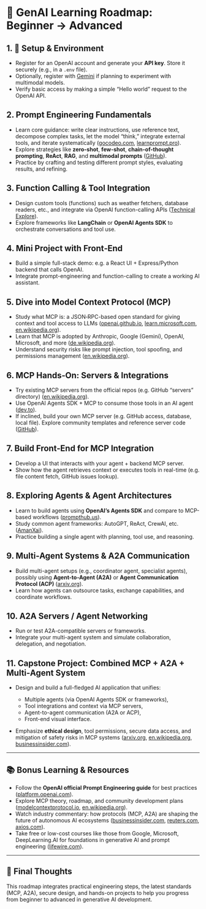

# 🚀 GenAI Learning Roadmap: Beginner → Advanced

## 1. 🧩 Setup & Environment

* Register for an OpenAI account and generate your **API key**. Store it securely (e.g., in a `.env` file).
* Optionally, register with  [Gemini][20] if planning to experiment with multimodal models.
* Verify basic access by making a simple “Hello world” request to the OpenAI API.

## 2. Prompt Engineering Fundamentals

* Learn core guidance: write clear instructions, use reference text, decompose complex tasks, let the model “think,” integrate external tools, and iterate systematically ([gocodeo.com][1], [learnprompt.pro][2]).
* Explore strategies like **zero-shot**, **few-shot**, **chain-of-thought prompting**, **ReAct**, **RAG**, and **multimodal prompts** ([GitHub][3]).
* Practice by crafting and testing different prompt styles, evaluating results, and refining.

## 3. Function Calling & Tool Integration

* Design custom tools (functions) such as weather fetchers, database readers, etc., and integrate via OpenAI function-calling APIs ([Technical Explore][4]).
* Explore frameworks like **LangChain** or **OpenAI Agents SDK** to orchestrate conversations and tool use.

## 4. Mini Project with Front‑End

* Build a simple full-stack demo: e.g. a React UI + Express/Python backend that calls OpenAI.
* Integrate prompt-engineering and function-calling to create a working AI assistant.

## 5. Dive into Model Context Protocol (MCP)

* Study what MCP is: a JSON‑RPC-based open standard for giving context and tool access to LLMs ([openai.github.io][5], [learn.microsoft.com][6], [en.wikipedia.org][7]).
* Learn that MCP is adopted by Anthropic, Google (Gemini), OpenAI, Microsoft, and more ([de.wikipedia.org][8]).
* Understand security risks like prompt injection, tool spoofing, and permissions management ([en.wikipedia.org][7]).

## 6. MCP Hands‑On: Servers & Integrations

* Try existing MCP servers from the official repos (e.g. GitHub “servers” directory) ([en.wikipedia.org][7]).
* Use OpenAI Agents SDK + MCP to consume those tools in an AI agent ([dev.to][9]).
* If inclined, build your own MCP server (e.g. GitHub access, database, local file). Explore community templates and reference server code ([GitHub][10]).

## 7. Build Front‑End for MCP Integration

* Develop a UI that interacts with your agent + backend MCP server.
* Show how the agent retrieves context or executes tools in real-time (e.g. file content fetch, GitHub issues lookup).

## 8. Exploring Agents & Agent Architectures

* Learn to build agents using **OpenAI’s Agents SDK** and compare to MCP-based workflows ([prompthub.us][11]).
* Study common agent frameworks: AutoGPT, ReAct, CrewAI, etc. ([AmanXai][12]).
* Practice building a single agent with planning, tool use, and reasoning.

## 9. Multi‑Agent Systems & A2A Communication

* Build multi-agent setups (e.g., coordinator agent, specialist agents), possibly using **Agent-to-Agent (A2A)** or **Agent Communication Protocol (ACP)** ([arxiv.org][13]).
* Learn how agents can outsource tasks, exchange capabilities, and coordinate workflows.

## 10. A2A Servers / Agent Networking

* Run or test A2A-compatible servers or frameworks.
* Integrate your multi-agent system and simulate collaboration, delegation, and negotiation.

## 11. Capstone Project: Combined MCP + A2A + Multi‑Agent System

* Design and build a full-fledged AI application that unifies:

  * Multiple agents (via OpenAI Agents SDK or frameworks),
  * Tool integrations and context via MCP servers,
  * Agent-to-agent communication (A2A or ACP),
  * Front-end visual interface.
* Emphasize **ethical design**, tool permissions, secure data access, and mitigation of safety risks in MCP systems ([arxiv.org][13], [en.wikipedia.org][7], [businessinsider.com][14]).

---

## 📚 Bonus Learning & Resources

* Follow the **OpenAI official Prompt Engineering guide** for best practices ([platform.openai.com][15]).
* Explore MCP theory, roadmap, and community development plans ([modelcontextprotocol.io][16], [en.wikipedia.org][7]).
* Watch industry commentary: how protocols (MCP, A2A) are shaping the future of autonomous AI ecosystems ([businessinsider.com][14], [reuters.com][17], [axios.com][18]).
* Take free or low-cost courses like those from Google, Microsoft, DeepLearning.AI for foundations in generative AI and prompt engineering ([lifewire.com][19]).



---

## 🎯 Final Thoughts

This roadmap integrates practical engineering steps, the latest standards (MCP, A2A), secure design, and hands-on projects to help you progress from beginner to advanced in generative AI development.


[1]: https://www.gocodeo.com/post/roadmap-to-prompt-engineering?utm_source=chatgpt.com "Prompt Engineering Roadmap 2025: A Complete Guide"
[2]: https://www.learnprompt.pro/docs/prompt-engineering/openai-prompt-engineering/?utm_source=chatgpt.com "OpenAI Official Prompt Engineering Guide - Learn Prompt"
[3]: https://github.com/KishoreRam-M/Prompt-Engineering?utm_source=chatgpt.com "GitHub - KishoreRam-M/Prompt-Engineering: Master the art and science of ..."
[4]: https://www.technicalexplore.com/ai/mastering-openai-apis-and-tools-an-ai-prompt-engineers-comprehensive-guide?utm_source=chatgpt.com "Mastering OpenAI APIs and Tools: An AI Prompt Engineer's Comprehensive ..."
[5]: https://openai.github.io/openai-agents-python/mcp/?_hsenc=p2ANqtz--OTWRd2eXUCatbufgoT2LAGg-ub18pbxuJ67OfHwZ00JRmYqibFNpgRz_q2HPPlD1wbZzl&utm_source=chatgpt.com "Model context protocol (MCP) - OpenAI Agents SDK"
[6]: https://learn.microsoft.com/en-us/azure/ai-foundry/openai/concepts/prompt-engineering?utm_source=chatgpt.com "Prompt engineering techniques - Azure OpenAI | Microsoft Learn"
[7]: https://en.wikipedia.org/wiki/Model_Context_Protocol?utm_source=chatgpt.com "Model Context Protocol"
[8]: https://de.wikipedia.org/wiki/Model_Context_Protocol?utm_source=chatgpt.com "Model Context Protocol"
[9]: https://dev.to/nikhilwagh/model-context-protocol-in-net-build-smarter-ai-agents-with-openai-mcp-4em2?utm_source=chatgpt.com "Model Context Protocol in .NET: Build Smarter AI Agents with OpenAI & MCP"
[10]: https://github.com/lastmile-ai/mcp-agent?utm_source=chatgpt.com "GitHub - lastmile-ai/mcp-agent: Build effective agents using Model ..."
[11]: https://www.prompthub.us/blog/openais-agents-sdk-and-anthropics-model-context-protocol-mcp?utm_source=chatgpt.com "OpenAI's Agents SDK and Anthropic's Model Context Protocol (MCP)"
[12]: https://amanxai.com/2025/04/24/ai-agent-developer-roadmap/?utm_source=chatgpt.com "AI Agent Developer Roadmap | Aman Kharwal"
[13]: https://arxiv.org/abs/2505.02279?utm_source=chatgpt.com "A survey of agent interoperability protocols: Model Context Protocol (MCP), Agent Communication Protocol (ACP), Agent-to-Agent Protocol (A2A), and Agent Network Protocol (ANP)"
[14]: https://www.businessinsider.com/ai-protocol-rules-future-2025-6?utm_source=chatgpt.com "The future of AI will be governed by protocols no one has agreed on yet"
[15]: https://platform.openai.com/docs/guides/prompt-engineering/best-practices-for-prompt-engineering?utm_source=chatgpt.com "Prompt engineering - OpenAI API"
[16]: https://modelcontextprotocol.io/development/roadmap?utm_source=chatgpt.com "Roadmap - Model Context Protocol"
[17]: https://www.reuters.com/business/microsoft-wants-ai-agents-work-together-remember-things-2025-05-19/?utm_source=chatgpt.com "Microsoft wants AI 'agents' to work together and remember things"
[18]: https://www.axios.com/2025/04/17/model-context-protocol-anthropic-open-source?utm_source=chatgpt.com "Hot new protocol glues together AI and apps"
[19]: https://www.lifewire.com/best-free-ai-courses-8575868?utm_source=chatgpt.com "The Lifewire Guide to Online Free AI Courses"
[20]: https://aistudio.google.com/app/apikey "Gemini Key"